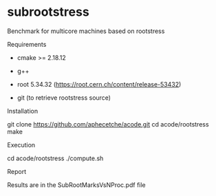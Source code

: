 # subrootstress
Benchmark for multicore machines based on rootstress

Requirements

- cmake >= 2.18.12
- g++

- root 5.34.32 (https://root.cern.ch/content/release-53432)

- git (to retrieve rootstress source)

Installation

git clone https://github.com/aphecetche/acode.git
cd acode/rootstress
make

Execution

cd acode/rootstress
./compute.sh

Report

Results are in the SubRootMarksVsNProc.pdf file


